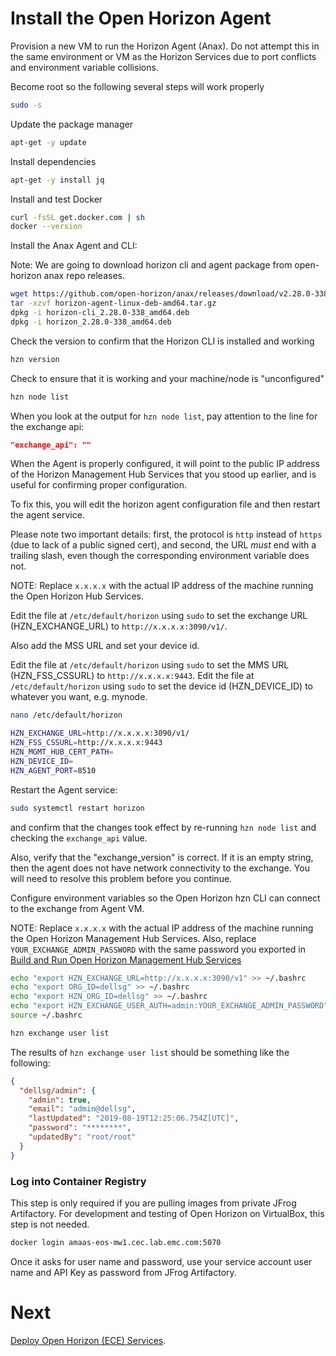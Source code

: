 # Install the Open Horizon Agent

Provision a new VM to run the Horizon Agent (Anax). Do not attempt this in the same environment or VM as the Horizon Services 
due to port conflicts and environment variable collisions.

Become root so the following several steps will work properly

``` bash
sudo -s
```

Update the package manager

``` bash
apt-get -y update
```

Install dependencies

``` bash
apt-get -y install jq
```

Install and test Docker

``` bash
curl -fsSL get.docker.com | sh
docker --version
```

Install the Anax Agent and CLI:

Note: We are going to download horizon cli and agent package from open-horizon anax repo releases.

``` bash
wget https://github.com/open-horizon/anax/releases/download/v2.28.0-338/horizon-agent-linux-deb-amd64.tar.gz
tar -xzvf horizon-agent-linux-deb-amd64.tar.gz
dpkg -i horizon-cli_2.28.0-338_amd64.deb
dpkg -i horizon_2.28.0-338_amd64.deb
```

Check the version to confirm that the Horizon CLI is installed and working

``` bash
hzn version
```

Check to ensure that it is working and your machine/node is "unconfigured"

``` bash
hzn node list
```
When you look at the output for `hzn node list`, pay attention to the line for the exchange api:

``` json
"exchange_api": ""
```

When the Agent is properly configured, 
it will point to the public IP address of the Horizon Management Hub Services that you stood up earlier, and is useful for confirming proper configuration.

To fix this, you will edit the horizon agent configuration file and then restart the agent service.

Please note two important details: first, the protocol is `http` instead of `https` (due to lack of a public signed cert), 
and second, the URL *must* end with a trailing slash, even though the corresponding environment variable does not.  

NOTE: Replace `x.x.x.x` with the actual IP address of the machine running the Open Horizon Hub Services.

Edit the file at `/etc/default/horizon` using `sudo` to set the exchange URL (HZN_EXCHANGE_URL) to `http://x.x.x.x:3090/v1/`.

Also add the MSS URL and set your device id.

Edit the file at `/etc/default/horizon` using `sudo` to set the MMS URL (HZN_FSS_CSSURL) to `http://x.x.x.x:9443`.
Edit the file at `/etc/default/horizon` using `sudo` to set the device id (HZN_DEVICE_ID) to whatever you want, e.g. mynode.

``` bash
nano /etc/default/horizon

HZN_EXCHANGE_URL=http://x.x.x.x:3090/v1/
HZN_FSS_CSSURL=http://x.x.x.x:9443
HZN_MGMT_HUB_CERT_PATH=
HZN_DEVICE_ID=
HZN_AGENT_PORT=8510
```
Restart the Agent service:

``` bash
sudo systemctl restart horizon
```

and confirm that the changes took effect by re-running `hzn node list` and checking the `exchange_api` value.

Also, verify that the "exchange_version" is correct.
If it is an empty string, then the agent does not have network connectivity to the exchange.
You will need to resolve this problem before you continue.

Configure environment variables so the Open Horizon hzn CLI can connect to the exchange from Agent VM.

NOTE: Replace `x.x.x.x` with the actual IP address of the machine running the Open Horizon Management Hub Services. Also, replace `YOUR_EXCHANGE_ADMIN_PASSWORD` with the same password you exported in [Build and Run Open Horizon Management Hub Services](https://eos2git.cec.lab.emc.com/ISG-Edge/hellosally-ecc/blob/main/open-horizon/build-and-run-horizon.md#create-and-persist-environment-variables)

``` bash
echo "export HZN_EXCHANGE_URL=http://x.x.x.x:3090/v1" >> ~/.bashrc
echo "export ORG_ID=dellsg" >> ~/.bashrc
echo "export HZN_ORG_ID=dellsg" >> ~/.bashrc
echo "export HZN_EXCHANGE_USER_AUTH=admin:YOUR_EXCHANGE_ADMIN_PASSWORD" >> ~/.bashrc
source ~/.bashrc

hzn exchange user list
```

The results of `hzn exchange user list` should be something like the following:

``` json
{
  "dellsg/admin": {
    "admin": true,
    "email": "admin@dellsg",
    "lastUpdated": "2019-08-19T12:25:06.754Z[UTC]",
    "password": "********",
    "updatedBy": "root/root"
  }
}
```

### Log into Container Registry
This step is only required if you are pulling images from private JFrog Artifactory. For development and testing of Open Horizon on VirtualBox, this step is not needed.

``` bash
docker login amaas-eos-mw1.cec.lab.emc.com:5070
```

Once it asks for user name and password, use your service account user name and API Key as password from JFrog Artifactory.

# Next

[Deploy Open Horizon (ECE) Services](./app-definition/README.md).
